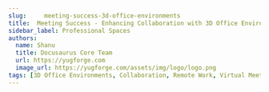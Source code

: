 ```yaml
---
slug:     meeting-success-3d-office-environments
title:  Meeting Success - Enhancing Collaboration with 3D Office Environments
sidebar_label: Professional Spaces
authors:
  name: Shanu
  title: Docusaurus Core Team
  url: https://yugforge.com
  image_url: https://yugforge.com/assets/img/logo/logo.png
tags: [3D Office Environments, Collaboration, Remote Work, Virtual Meetings, Yug Forge, docusaurus]
---
```


